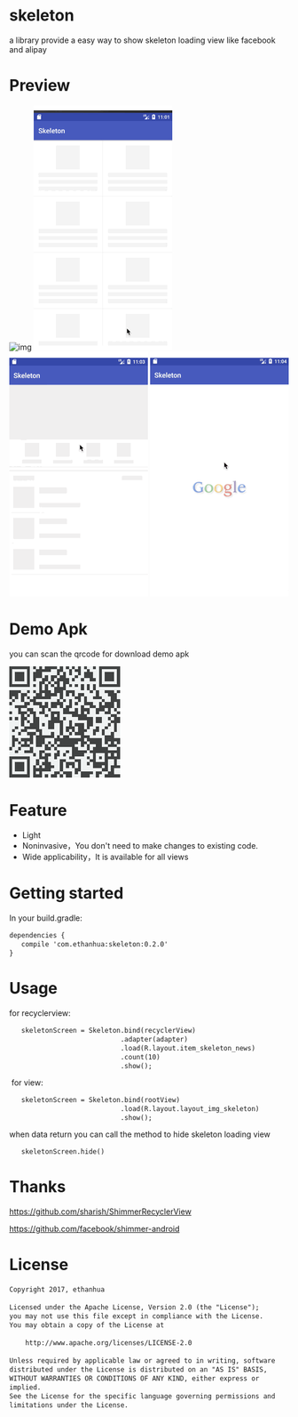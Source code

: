 # skeleton

a library provide a easy way to show skeleton loading view like facebook and alipay

# Preview


![img](https://github.com/sharish/ShimmerRecyclerView/raw/master/screenshots/list_demo.gif)
![img](screenshots/002.gif)
![img](screenshots/003.gif)
![img](screenshots/004.gif)

# Demo Apk

you can scan the qrcode for download demo apk

![](screenshots/qrcode.png)

# Feature
- Light
- Noninvasive，You don't need to make changes to existing code.
- Wide applicability，It is available for all views

# Getting started

In your build.gradle:

    dependencies {
       compile 'com.ethanhua:skeleton:0.2.0'
    }
    

# Usage
  for recyclerview:
 
       skeletonScreen = Skeleton.bind(recyclerView)
                                .adapter(adapter)
                                .load(R.layout.item_skeleton_news)
                                .count(10)
                                .show();
  for view: 
   
       skeletonScreen = Skeleton.bind(rootView)
                                .load(R.layout.layout_img_skeleton)
                                .show();
                                
  when data return you can call the method to hide skeleton loading view 
   
       skeletonScreen.hide()
        
 # Thanks
 
 https://github.com/sharish/ShimmerRecyclerView
 
 https://github.com/facebook/shimmer-android
 
 # License
 
    Copyright 2017, ethanhua
 
    Licensed under the Apache License, Version 2.0 (the "License");
    you may not use this file except in compliance with the License.
    You may obtain a copy of the License at
 
        http://www.apache.org/licenses/LICENSE-2.0
 
    Unless required by applicable law or agreed to in writing, software
    distributed under the License is distributed on an "AS IS" BASIS,
    WITHOUT WARRANTIES OR CONDITIONS OF ANY KIND, either express or implied.
    See the License for the specific language governing permissions and
    limitations under the License.
